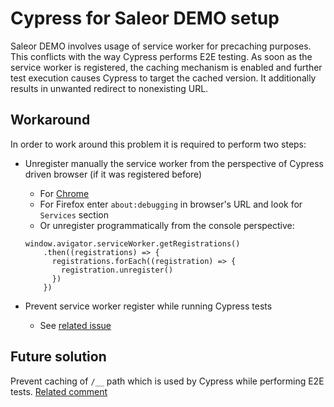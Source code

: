 # Cypress for Saleor DEMO setup

Saleor DEMO involves usage of service worker for precaching purposes. This conflicts with the way Cypress performs E2E testing. As soon as the service worker is registered, the caching mechanism is enabled and further test execution causes Cypress to target the cached version. It additionally results in unwanted redirect to nonexisting URL.

## Workaround

In order to work around this problem it is required to perform two steps:
* Unregister manually the service worker from the perspective of Cypress driven browser (if it was registered before)
  * For [Chrome](https://www.codementor.io/@himank/how-to-unregister-service-workers-n8mzf5jce)
  * For Firefox enter `about:debugging` in browser's URL and look for `Services` section
  * Or unregister programmatically from the console perspective:

  ```
  window.avigator.serviceWorker.getRegistrations()
      .then((registrations) => {
        registrations.forEach((registration) => {
          registration.unregister()
        })
      })
  ```
* Prevent service worker register while running Cypress tests
  * See [related issue](https://github.com/cypress-io/cypress/issues/702)

## Future solution
Prevent caching of `/__` path which is used by Cypress while performing E2E tests. [Related comment](https://github.com/cypress-io/cypress/issues/702#issuecomment-429333819)
